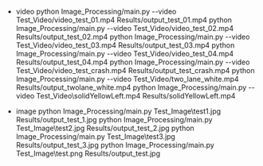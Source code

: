 * video 
python Image_Processing/main.py --video Test_Video/video_test_01.mp4 Results/output_test_01.mp4
python Image_Processing/main.py --video Test_Video/video_test_02.mp4 Results/output_test_02.mp4
python Image_Processing/main.py --video Test_Video/video_test_03.mp4 Results/output_test_03.mp4
python Image_Processing/main.py --video Test_Video/video_test_04.mp4 Results/output_test_04.mp4
python Image_Processing/main.py --video Test_Video/video_test_crash.mp4 Results/output_test_crash.mp4
python Image_Processing/main.py --video Test_Video/two_lane_white.mp4 Results/output_twolane_white.mp4
python Image_Processing/main.py --video Test_Video\solidYellowLeft.mp4 Results/solidYellowLeft.mp4



* image
python Image_Processing/main.py Test_Image\test1.jpg Results/output_test_1.jpg
python Image_Processing/main.py Test_Image\test2.jpg Results/output_test_2.jpg
python Image_Processing/main.py Test_Image\test3.jpg Results/output_test_3.jpg
python Image_Processing/main.py Test_Image\test.png Results/output_test.jpg